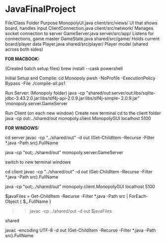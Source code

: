 # JavaFinalProject

File/Class Folder Purpose
MonopolyUI.java client/src/views/ UI that shows board, handles input
ClientConnection.java client/src/network/ Manages socket connection to server
GameServer.java server/src/app/ Listens for connections, game master
GameState.java shared/src/game/ Holds current board/player data
Player.java shared/src/player/ Player model (shared across both sides)



**FOR MACBOOK:**

(Created batch setup files)
brew install --cask powershell

Initial Setup and Compile:
cd Monopoly
pwsh -NoProfile -ExecutionPolicy Bypass -File ./compile-all.ps1

Run Server: (Monopoly folder)
java -cp
"shared/out:server/out:libs/sqlite-jdbc-3.43.2.0.jar:libs/slf4j-api-2.0.9.jar:libs/slf4j-simple-
2.0.9.jar" \monopoly.server.GameServer

Run Client (on each new window)
Create new terminal
cd to the client folder
java -cp out:../shared/out monopoly.client.MonopolyGUI localhost 5100




**FOR WINDOWS:**

cd server
javac -cp "../shared/out" -d out (Get-ChildItem -Recurse -Filter \*.java -Path src).FullName

java -cp "out;../shared/out" monopoly.server.GameServer

switch to new terminal windows

cd client
javac -cp "../shared/out" -d out (Get-ChildItem -Recurse -Filter \*.java -Path src).FullName

java -cp "out;../shared/out" monopoly.client.MonopolyGUI localhost 5100

$javaFiles = Get-ChildItem -Recurse -Filter \*.java -Path src | ForEach-Object { $\_.FullName }

> > javac -cp ../shared/out -d out $javaFiles

shared

javac -encoding UTF-8 -d out (Get-ChildItem -Recurse -Filter \*.java -Path src).FullName

